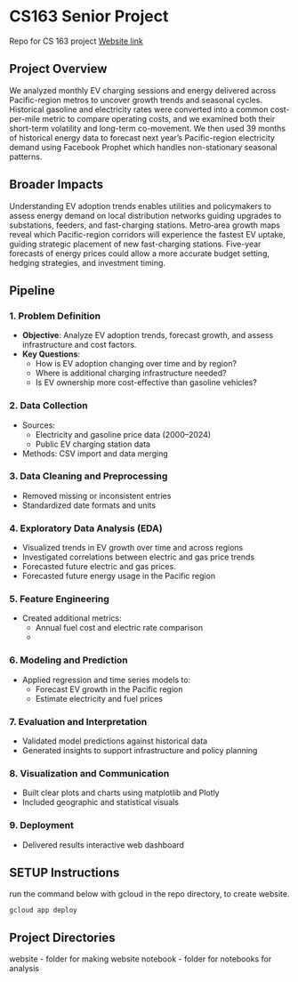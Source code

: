 # CS163 Senior Project
 Repo for CS 163 project
 [Website link](https://evenergy163.uw.r.appspot.com)

 ## Project Overview

 We analyzed monthly EV charging sessions and energy delivered across Pacific-region metros to uncover growth trends and seasonal cycles. Historical gasoline and electricity rates were converted into a common cost-per-mile metric to compare operating costs, and we examined both their short-term volatility and long-term co-movement. We then used 39 months of historical energy data to forecast next year’s Pacific-region electricity demand using Facebook Prophet which handles non-stationary seasonal patterns.

## Broader Impacts

Understanding EV adoption trends enables utilities and policymakers to assess energy demand on local distribution networks guiding upgrades to substations, feeders, and fast-charging stations. Metro‐area growth maps reveal which Pacific-region corridors will experience the fastest EV uptake, guiding strategic placement of new fast-charging stations. Five-year forecasts of energy prices could allow a more accurate budget setting, hedging strategies, and investment timing.

## Pipeline

### 1. Problem Definition
- **Objective**: Analyze EV adoption trends, forecast growth, and assess infrastructure and cost factors.
- **Key Questions**:
  - How is EV adoption changing over time and by region?
  - Where is additional charging infrastructure needed?
  - Is EV ownership more cost-effective than gasoline vehicles?

### 2. Data Collection
- Sources:
  - Electricity and gasoline price data (2000–2024)
  - Public EV charging station data
- Methods: CSV import and data merging

### 3. Data Cleaning and Preprocessing
- Removed missing or inconsistent entries
- Standardized date formats and units

### 4. Exploratory Data Analysis (EDA)
- Visualized trends in EV growth over time and across regions
- Investigated correlations between electric and gas price trends
- Forecasted future electric and gas prices.
- Forecasted future energy usage in the Pacific region

### 5. Feature Engineering
- Created additional metrics:
  - Annual fuel cost and electric rate comparison
  - 

### 6. Modeling and Prediction
- Applied regression and time series models to:
  - Forecast EV growth in the Pacific region
  - Estimate electricity and fuel prices

### 7. Evaluation and Interpretation
- Validated model predictions against historical data
- Generated insights to support infrastructure and policy planning

### 8. Visualization and Communication
- Built clear plots and charts using matplotlib and Plotly
- Included geographic and statistical visuals

### 9. Deployment
- Delivered results interactive web dashboard

## SETUP Instructions

run the command below with gcloud in the repo directory, to create website.
```
gcloud app deploy
```

## Project Directories

website - folder for making website
notebook - folder for notebooks for analysis

